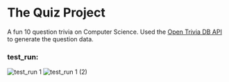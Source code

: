 # The Quiz Project

A fun 10 question trivia on Computer Science. Used the [Open Trivia DB API](https://opentdb.com/api_config.php) to generate the question data.

### test_run:
![test_run 1](https://user-images.githubusercontent.com/54639928/185504862-b11894e6-bc7a-4ae8-a4b7-3d51027f8cc5.png)
![test_run 1 (2)](https://user-images.githubusercontent.com/54639928/185504866-0c29b432-55f6-4320-a2f5-6f5d25251a24.png)
